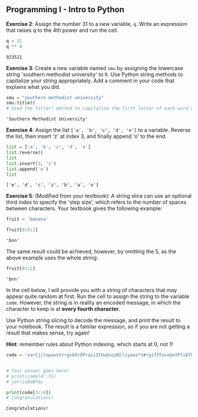 ## Programming I - Intro to Python



__Exercise 2__: Assign the number 31 to a new variable, `q`.  Write an expression that raises q to the 4th power and run the cell.  


```python
q = 31
q ** 4
```




    923521



__Exercise 3__: Create a new variable named `smu` by assigning the lowercase string 'southern methodist university' to it.  Use Python string methods to capitalize your string appropriately.  Add a comment in your code that explains what you did.  


```python
smu = "southern methodist university"
smu.title()
# Used the title() method to capitalize the first letter of each word of string 
```




    'Southern Methodist University'



__Exercise 4__: Assign the list `['a', 'b', 'c', 'd', 'e']` to a variable.  Reverse the list, then insert 'z' at index 3, and finally append 'o' to the end.


```python
list = ['a', 'b', 'c', 'd', 'e']
list.reverse()
list
list.insert(3, 'z')
list.append('o')
list
```




    ['e', 'd', 'c', 'z', 'b', 'a', 'o']



__Exercise 5__: (Modified from your textbook): A string slice can use an optional third index to specify the 'step size', which refers to the number of spaces between characters.  Your textbook gives the following example: 


```python
fruit = 'banana'

fruit[0:5:2]
```




    'bnn'



The same result could be achieved, however, by omitting the 5, as the above example uses the whole string: 


```python
fruit[0::2]
```




    'bnn'



In the cell below, I will provide you with a string of characters that may appear quite random at first.  Run the cell to assign the string to the variable `code`.  However, the string is in reality an encoded message, in which the character to keep is at __every fourth character__.

Use Python string slicing to decode the message, and print the result to your notebook.  The result is a familar expression, so if you are not getting a result that makes sense, try again! 

__Hint__: remember rules about Python indexing, which starts at 0, not 1!


```python
code = 'varCjjlopaxntrrgnbXrOPraiiItUuUuzaQlliyaxx*t#rgiffFoce&ntPls87C!'
```


```python

```


```python
# Your answer goes here!
# print(code[4::5])
# jarriuQa#f&s

print(code[3::4])
# Congratulations!
```

    Congratulations!



```python

```
